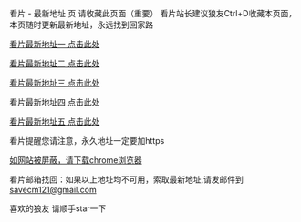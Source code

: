 看片 - 最新地址 页
请收藏此页面（重要） 看片站长建议狼友Ctrl+D收藏本页面，本页随时更新最新地址，永远找到回家路

[看片最新地址一 点击此处](https://9brand.vip)

[看片最新地址二 点击此处](https://9branch.vip)

[看片最新地址三 点击此处](https://9box.vip)

[看片最新地址四 点击此处](https://9bowl.vip)

[看片最新地址五 点击此处](https://9bound.vip)

看片提醒您请注意，永久地址一定要加https

[如网站被屏蔽，请下载chrome浏览器](https://8xe23.com/chrome_93.0.4577.82.apk)

看片邮箱找回：如果以上地址均不可用，索取最新地址,请发邮件到 [savecm121@gmail.com](mailto:savecm121@gmail.com)

喜欢的狼友 请顺手star一下
